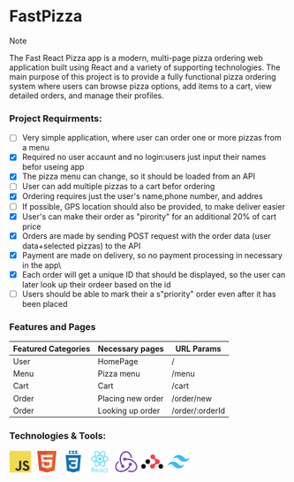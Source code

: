 # FastPizza

> [!NOTE]
> The Fast React Pizza app is a modern, multi-page pizza ordering web application built using React and a variety of supporting technologies. The main purpose of this project is to provide a fully functional pizza ordering system where users can browse pizza options, add items to a cart, view detailed orders, and manage their profiles.

### Project Requirments:

- [ ] Very simple application, where user can order one or more pizzas from a menu
- [x] Required no user accaunt and no login:users just input their names befor useing app
- [x] The pizza menu can change, so it should be loaded from an API
- [ ] User can add multiple pizzas to a cart befor ordering
- [x] Ordering requires just the user's name,phone number, and addres
- [ ] If possible, GPS location should also be provided, to make deliver easier
- [x] User's can make their order as "pirority" for an additional 20% of cart price
- [x] Orders are made by sending POST request with the order data (user data+selected pizzas) to the API
- [x] Payment are made on delivery, so no payment processing in necessary in the app\
- [x] Each order will get a unique ID that should be displayed, so the user can later look up their ordeer based on the id
- [ ] Users should be able to mark their a s"priority" order even after it has been placed

### Features and Pages

| Featured Categories | Necessary pages   | URL Params      |
| ------------------- | ----------------- | --------------- |
| User                | HomePage          | /               |
| Menu                | Pizza menu        | /menu           |
| Cart                | Cart              | /cart           |
| Order               | Placing new order | /order/new      |
| Order               | Looking up order  | /order/:orderId |

### Technologies & Tools:

<p>
  <img src="https://github.com/devicons/devicon/blob/master/icons/javascript/javascript-original.svg" title="JavaScript" alt="JavaScript" width="40" height="40"/>&nbsp;
  <img src="https://github.com/devicons/devicon/blob/master/icons/html5/html5-original.svg" title="HTML5" alt="HTML" width="40" height="40"/>&nbsp;
  <img src="https://github.com/devicons/devicon/blob/master/icons/css3/css3-plain-wordmark.svg"  title="CSS3" alt="CSS" width="40" height="40"/>&nbsp;
  <img src="https://github.com/devicons/devicon/blob/master/icons/react/react-original-wordmark.svg" title="React" alt="React" width="40" height="40"/>&nbsp;
  <img src="https://github.com/devicons/devicon/blob/master/icons/redux/redux-original.svg" title="React" alt="React" width="40" height="40"/>&nbsp;
  <img src="https://github.com/devicons/devicon/blob/master/icons/reactrouter/reactrouter-original.svg" title="React" alt="React" width="40" height="40"/>&nbsp;
  <img src="https://github.com/devicons/devicon/blob/master/icons/tailwindcss/tailwindcss-original.svg" title="npm" alt="npm" width="40" height="40"/>&nbsp;
  
  
</p>
